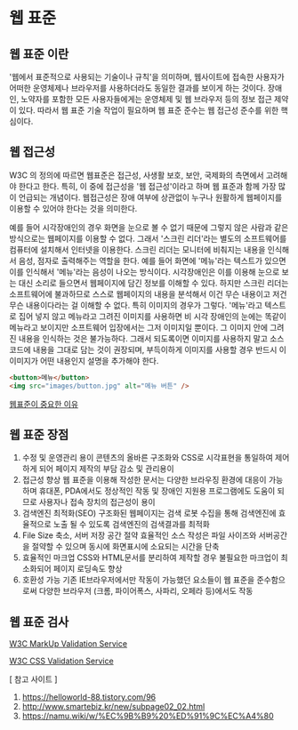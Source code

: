 # 웹 표준

## 웹 표준 이란

'웹에서 표준적으로 사용되는 기술이나 규칙'을 의미하며, 웹사이트에 접속한 사용자가 어떠한 운영체제나 브라우저를 사용하더라도 동일한 결과를 보이게 하는 것이다.
장애인, 노약자를 포함한 모든 사용자들에게는 운영체제 및 웹 브라우저 등의 정보 접근 제약이 있다. 따라서 웹 표준 기술 작업이 필요하며 웹 표준 준수는 웹 접근성 준수를 위한 핵심이다.

## 웹 접근성

W3C 의 정의에 따르면 웹표준은 접근성, 사생활 보호, 보안, 국제화의 측면에서 고려해야 한다고 한다. 특히, 이 중에 접근성을 '웹 접근성'이라고 하며 웹 표준과 함께 가장 많이 언급되는 개념이다. 웹접근성은 장애 여부에 상관없이 누구나 원활하게 웹페이지를 이용할 수 있어야 한다는 것을 의미한다.

예를 들어 시각장애인의 경우 화면을 눈으로 볼 수 없기 때문에 그렇지 않은 사람과 같은 방식으로는 웹페이지를 이용할 수 없다. 그래서 '스크린 리더'라는 별도의 소프트웨어를 컴퓨터에 설치해서 인터넷을 이용한다. 스크린 리더는 모니터에 비춰지는 내용을 인식해서 음성, 점자로 출력해주는 역할을 한다. 예를 들어 화면에 '메뉴'라는 텍스트가 있으면 이를 인식해서 '메뉴'라는 음성이 나오는 방식이다. 시각장애인은 이를 이용해 눈으로 보는 대신 소리로 들으면서 웹페이지에 담긴 정보를 이해할 수 있다. 하지만 스크린 리더는 소프트웨어에 불과하므로 스스로 웹페이지의 내용을 분석해서 이건 무슨 내용이고 저건 무슨 내용이다라는 걸 이해할 수 없다. 특히 이미지의 경우가 그렇다. '메뉴'라고 텍스트로 집어 넣지 않고 메뉴라고 그려진 이미지를 사용하면 비 시각 장애인의 눈에는 똑같이 메뉴라고 보이지만 소프트웨어 입장에서는 그저 이미지일 뿐이다. 그 이미지 안에 그려진 내용을 인식하는 것은 불가능하다. 그래서 되도록이면 이미지를 사용하지 말고 소스 코드에 내용을 그대로 담는 것이 권장되며, 부득이하게 이미지를 사용할 경우 반드시 이 이미지가 어떤 내용인지 설명을 추가해야 한다.

```HTML
<button>메뉴</button>
<img src="images/button.jpg" alt="메뉴 버튼" />
```

[웹표준이 중요한 이유](http://www.thisisgame.com/webzine/nboard/213/?n=56672)

## 웹 표준 장점

1. 수정 및 운영관리 용이
   콘텐츠의 올바른 구조화와 CSS로 시각표현을 통일하여 제어하게 되어 페이지 제작의 부담 감소 및 관리용이
2. 접근성 향상
   웹 표준을 이용해 작성한 문서는 다양한 브라우징 환경에 대응이 가능하며 휴대폰, PDA에서도 정상적인 작동 및
   장애인 지원용 프로그램에도 도움이 되므로 사용자나 접속 장치의 접근성이 용이
3. 검색엔진 최적화(SEO)
   구조화된 웹페이지는 검색 로봇 수집을 통해 검색엔진에 효율적으로 노출 될 수 있도록 검색엔진의
   검색결과를 최적화
4. File Size 축소, 서버 저장 공간 절약
   효율적인 소스 작성은 파일 사이즈와 서버공간을 절약할 수 있으며 동시에 화면표시에 소요되는 시간을 단축
5. 효율적인 마크업
   CSS와 HTML문서를 분리하여 제작할 경우 불필요한 마크업이 최소화되어 페이지 로딩속도 향상
6. 호환성 가능
   기존 IE브라우저에서만 작동이 가능했던 요소들이 웹 표준을 준수함으로써 다양한 브라우저
   (크롬, 파이어폭스, 사파리, 오페라 등)에서도 작동

## 웹 표준 검사

[W3C MarkUp Validation Service](https://validator.w3.org/)

[W3C CSS Validation Service](https://jigsaw.w3.org/css-validator/)

[ 참고 사이트 ]

1. https://helloworld-88.tistory.com/96
2. http://www.smartebiz.kr/new/subpage02_02.html
3. https://namu.wiki/w/%EC%9B%B9%20%ED%91%9C%EC%A4%80
